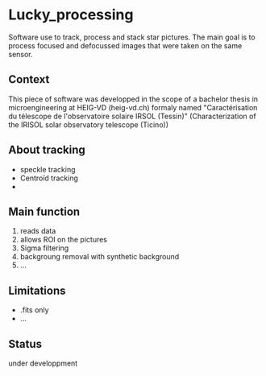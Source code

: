 # Lucky_processing
Software use to track, process and stack star pictures. The main goal is to process focused and defocussed images that were taken on the same sensor.

## Context
This piece of software was developped in the scope of a bachelor thesis in microengineering at HEIG-VD (heig-vd.ch) formaly named "Caractérisation du télescope de l'observatoire solaire IRSOL (Tessin)" (Characterization of the IRISOL solar observatory telescope (Ticino))

## About tracking 
- speckle tracking
- Centroïd tracking
- 
## Main function
1. reads data
2. allows ROI on the pictures
3. Sigma filtering
4. backgroung removal with synthetic background
5. ...
## Limitations
- .fits only
- ...
## Status
under developpment

